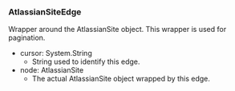 ### AtlassianSiteEdge
Wrapper around the AtlassianSite object. This wrapper is used for pagination.

- cursor: System.String
  - String used to identify this edge.
- node: AtlassianSite
  - The actual AtlassianSite object wrapped by this edge.
